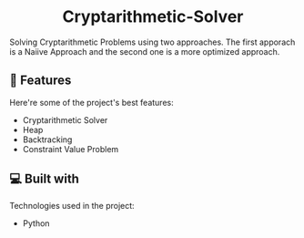 <h1 align="center" id="title">Cryptarithmetic-Solver</h1>

<p id="description">Solving Cryptarithmetic Problems using two approaches. The first apporach is a Naiive Approach and the second one is a more optimized approach.</p>

  
  
<h2>🧐 Features</h2>

Here're some of the project's best features:

*   Cryptarithmetic Solver
*   Heap
*   Backtracking
*   Constraint Value Problem

  
  
<h2>💻 Built with</h2>

Technologies used in the project:

*   Python